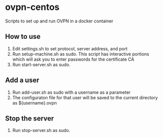# ovpn-centos
Scripts to set up and run OVPN in a docker container

## How to use
1. Edit settings.sh to set protocol, server address, and port
2. Run setup-machine.sh as sudo. This script has interactive portions which will ask you to enter passwords for the certificate CA
3. Run start-server.sh as sudo.

## Add a user
1. Run add-user.sh as sudo with a username as a parameter
2. The configuraton file for that user will be saved to the current directory as ${username}.ovpn

## Stop the server
1. Run stop-server.sh as sudo.